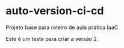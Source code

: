 # auto-version-ci-cd
Projeto base para roteiro de aula prática IaaC

Este é um teste para criar a versão 2.

